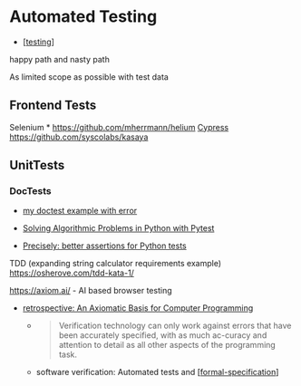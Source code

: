 Automated Testing
=================

* [[testing]]

happy path and nasty path

As limited scope as possible with test data

Frontend Tests
--------------

Selenium
    * https://github.com/mherrmann/helium
[Cypress](https://www.cypress.io/)
https://github.com/syscolabs/kasaya



UnitTests
---------

### DocTests

* [my doctest example with error](https://github.com/calaldees/TeachProgramming/blob/master/teachprogramming/static/projects/doctest_example.py)
* [Solving Algorithmic Problems in Python with Pytest](https://adamj.eu/tech/2019/04/21/solving-algorithmic-problems-in-python-with-pytest/)

* [Precisely: better assertions for Python tests](https://github.com/mwilliamson/python-precisely)

TDD
(expanding string calculator requirements example)
https://osherove.com/tdd-kata-1/



https://axiom.ai/ - AI based browser testing

* [retrospective: An Axiomatic Basis for Computer Programming](https://dl.acm.org/doi/pdf/10.1145/1562764.1562779)
    * > Verification   technology   can only work against errors that have been accurately  specified,  with  as  much  ac-curacy   and   attention   to   detail   as   all other aspects of the programming task.
    * software verification: Automated tests and [[formal-specification]]

[//begin]: # "Autogenerated link references for markdown compatibility"
[testing]: testing.md "Testing"
[formal-specification]: formal-specification.md "Formal Specification"
[//end]: # "Autogenerated link references"